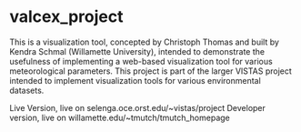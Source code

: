 # valcex_project

This is a visualization tool, concepted by Christoph Thomas and built by Kendra Schmal (Willamette University), intended to demonstrate the usefulness of implementing a web-based visualization tool for various meteorological parameters. This project is part of the larger VISTAS project intended to implement visualization tools for various environmental datasets.

Live Version, live on selenga.oce.orst.edu/~vistas/project
Developer version, live on willamette.edu/~tmutch/tmutch_homepage
